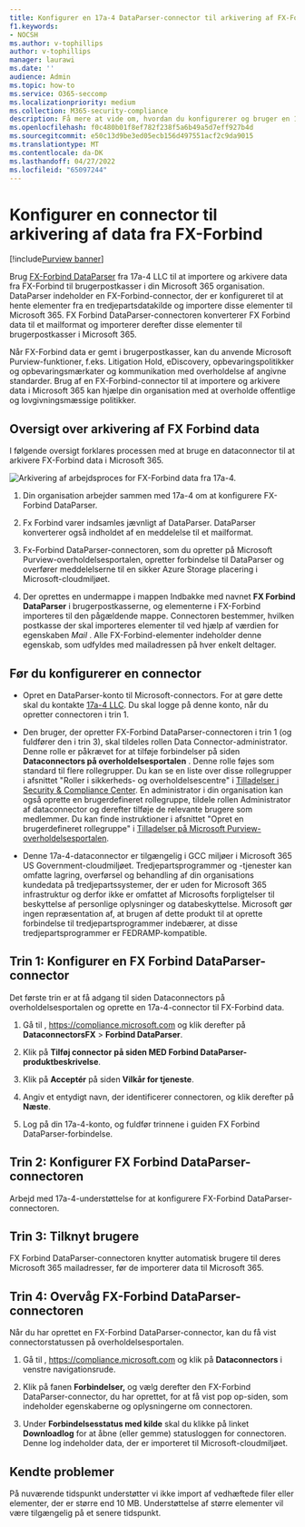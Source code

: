 ```yaml
---
title: Konfigurer en 17a-4 DataParser-connector til arkivering af FX-Forbind data i Microsoft 365
f1.keywords:
- NOCSH
ms.author: v-tophillips
author: v-tophillips
manager: laurawi
ms.date: ''
audience: Admin
ms.topic: how-to
ms.service: O365-seccomp
ms.localizationpriority: medium
ms.collection: M365-security-compliance
description: Få mere at vide om, hvordan du konfigurerer og bruger en 17a-4 FX-Forbind DataParser-connector til at importere og arkivere FX-Forbind data i Microsoft 365.
ms.openlocfilehash: f0c480b01f8ef782f238f5a6b49a5d7eff927b4d
ms.sourcegitcommit: e50c13d9be3ed05ecb156d497551acf2c9da9015
ms.translationtype: MT
ms.contentlocale: da-DK
ms.lasthandoff: 04/27/2022
ms.locfileid: "65097244"
---
```

# <a name="set-up-a-connector-to-archive-data-from-fx-connect"></a>Konfigurer en connector til arkivering af data fra FX-Forbind

[!include[Purview banner](../includes/purview-rebrand-banner.md)]

Brug [FX-Forbind DataParser](https://www.17a-4.com/dataparser-roadmap/) fra 17a-4 LLC til at importere og arkivere data fra FX-Forbind til brugerpostkasser i din Microsoft 365 organisation. DataParser indeholder en FX-Forbind-connector, der er konfigureret til at hente elementer fra en tredjepartsdatakilde og importere disse elementer til Microsoft 365. FX Forbind DataParser-connectoren konverterer FX Forbind data til et mailformat og importerer derefter disse elementer til brugerpostkasser i Microsoft 365.

Når FX-Forbind data er gemt i brugerpostkasser, kan du anvende Microsoft Purview-funktioner, f.eks. Litigation Hold, eDiscovery, opbevaringspolitikker og opbevaringsmærkater og kommunikation med overholdelse af angivne standarder. Brug af en FX-Forbind-connector til at importere og arkivere data i Microsoft 365 kan hjælpe din organisation med at overholde offentlige og lovgivningsmæssige politikker.

## <a name="overview-of-archiving-fx-connect-data"></a>Oversigt over arkivering af FX Forbind data

I følgende oversigt forklares processen med at bruge en dataconnector til at arkivere FX-Forbind data i Microsoft 365.

![Arkivering af arbejdsproces for FX-Forbind data fra 17a-4.](../media/FXConnectDataParserConnectorWorkflow.png)

1. Din organisation arbejder sammen med 17a-4 om at konfigurere FX-Forbind DataParser.

2. Fx Forbind varer indsamles jævnligt af DataParser. DataParser konverterer også indholdet af en meddelelse til et mailformat.

3. Fx-Forbind DataParser-connectoren, som du opretter på Microsoft Purview-overholdelsesportalen, opretter forbindelse til DataParser og overfører meddelelserne til en sikker Azure Storage placering i Microsoft-cloudmiljøet.

4. Der oprettes en undermappe i mappen Indbakke med navnet **FX Forbind DataParser** i brugerpostkasserne, og elementerne i FX-Forbind importeres til den pågældende mappe. Connectoren bestemmer, hvilken postkasse der skal importeres elementer til ved hjælp af værdien for egenskaben *Mail* . Alle FX-Forbind-elementer indeholder denne egenskab, som udfyldes med mailadressen på hver enkelt deltager.

## <a name="before-you-set-up-a-connector"></a>Før du konfigurerer en connector

- Opret en DataParser-konto til Microsoft-connectors. For at gøre dette skal du kontakte [17a-4 LLC](https://www.17a-4.com/contact/). Du skal logge på denne konto, når du opretter connectoren i trin 1.

- Den bruger, der opretter FX-Forbind DataParser-connectoren i trin 1 (og fuldfører den i trin 3), skal tildeles rollen Data Connector-administrator. Denne rolle er påkrævet for at tilføje forbindelser på siden **Dataconnectors på overholdelsesportalen** . Denne rolle føjes som standard til flere rollegrupper. Du kan se en liste over disse rollegrupper i afsnittet "Roller i sikkerheds- og overholdelsescentre" i [Tilladelser i Security & Compliance Center](../security/office-365-security/permissions-in-the-security-and-compliance-center.md#roles-in-the-security--compliance-center). En administrator i din organisation kan også oprette en brugerdefineret rollegruppe, tildele rollen Administrator af dataconnector og derefter tilføje de relevante brugere som medlemmer. Du kan finde instruktioner i afsnittet "Opret en brugerdefineret rollegruppe" i [Tilladelser på Microsoft Purview-overholdelsesportalen](microsoft-365-compliance-center-permissions.md#create-a-custom-role-group).

- Denne 17a-4-dataconnector er tilgængelig i GCC miljøer i Microsoft 365 US Government-cloudmiljøet. Tredjepartsprogrammer og -tjenester kan omfatte lagring, overførsel og behandling af din organisations kundedata på tredjepartssystemer, der er uden for Microsoft 365 infrastruktur og derfor ikke er omfattet af Microsofts forpligtelser til beskyttelse af personlige oplysninger og databeskyttelse. Microsoft gør ingen repræsentation af, at brugen af dette produkt til at oprette forbindelse til tredjepartsprogrammer indebærer, at disse tredjepartsprogrammer er FEDRAMP-kompatible.

## <a name="step-1-set-up-a-fx-connect-dataparser-connector"></a>Trin 1: Konfigurer en FX Forbind DataParser-connector

Det første trin er at få adgang til siden Dataconnectors på overholdelsesportalen og oprette en 17a-4-connector til FX-Forbind data.

1. Gå til , <https://compliance.microsoft.com> og klik derefter på **DataconnectorsFX** >  **Forbind DataParser**.

2. Klik på **Tilføj connector** **på siden MED Forbind DataParser-produktbeskrivelse**.

3. Klik på **Acceptér** på siden **Vilkår for tjeneste**.

4. Angiv et entydigt navn, der identificerer connectoren, og klik derefter på **Næste**.

5. Log på din 17a-4-konto, og fuldfør trinnene i guiden FX Forbind DataParser-forbindelse.

## <a name="step-2-configure-the-fx-connect-dataparser-connector"></a>Trin 2: Konfigurer FX Forbind DataParser-connectoren

Arbejd med 17a-4-understøttelse for at konfigurere FX-Forbind DataParser-connectoren.

## <a name="step-3-map-users"></a>Trin 3: Tilknyt brugere

FX Forbind DataParser-connectoren knytter automatisk brugere til deres Microsoft 365 mailadresser, før de importerer data til Microsoft 365.

## <a name="step-4-monitor-the-fx-connect-dataparser-connector"></a>Trin 4: Overvåg FX-Forbind DataParser-connectoren

Når du har oprettet en FX-Forbind DataParser-connector, kan du få vist connectorstatussen på overholdelsesportalen.

1. Gå til , <https://compliance.microsoft.com> og klik på **Dataconnectors** i venstre navigationsrude.

2. Klik på fanen **Forbindelser,** og vælg derefter den FX-Forbind DataParser-connector, du har oprettet, for at få vist pop op-siden, som indeholder egenskaberne og oplysningerne om connectoren.

3. Under **Forbindelsesstatus med kilde** skal du klikke på linket **Downloadlog** for at åbne (eller gemme) statusloggen for connectoren. Denne log indeholder data, der er importeret til Microsoft-cloudmiljøet.

## <a name="known-issues"></a>Kendte problemer

På nuværende tidspunkt understøtter vi ikke import af vedhæftede filer eller elementer, der er større end 10 MB. Understøttelse af større elementer vil være tilgængelig på et senere tidspunkt.
